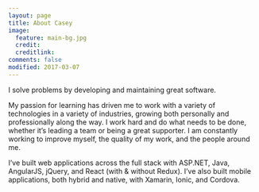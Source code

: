 ```yaml
---
layout: page
title: About Casey
image:
  feature: main-bg.jpg
  credit:
  creditlink:
comments: false
modified: 2017-03-07
---
```


I solve problems by developing and maintaining great software.

My passion for learning has driven me to work with a variety of technologies in a variety of industries, growing both personally and professionally along the way. I work hard and do what needs to be done, whether it’s leading a team or being a great supporter. I am constantly working to improve myself, the quality of my work, and the people around me.

I’ve built web applications across the full stack with ASP.NET, Java, AngularJS, jQuery, and React (with & without Redux). I’ve also built mobile applications, both hybrid and native, with Xamarin, Ionic, and Cordova.